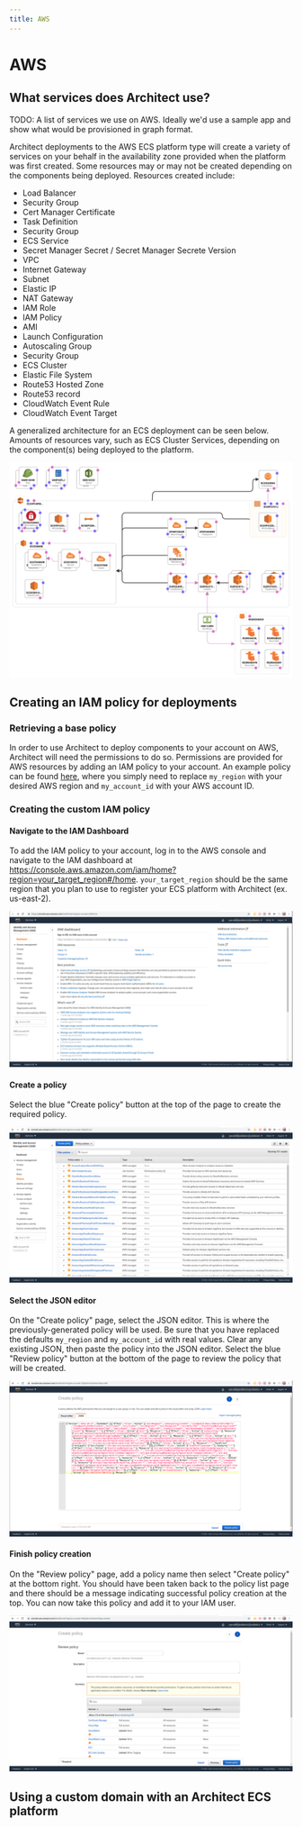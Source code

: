 ```yaml
---
title: AWS
---
```


# AWS

## What services does Architect use?

TODO: A list of services we use on AWS. Ideally we'd use a sample app and show what would be provisioned in graph format.

Architect deployments to the AWS ECS platform type will create a variety of services on your behalf in the availability zone provided when the platform was first created. Some resources may or may not be created depending on the components being deployed. Resources created include:

* Load Balancer
* Security Group
* Cert Manager Certificate
* Task Definition
* Security Group
* ECS Service
* Secret Manager Secret / Secret Manager Secrete Version
* VPC
* Internet Gateway
* Subnet
* Elastic IP
* NAT Gateway
* IAM Role
* IAM Policy
* AMI
* Launch Configuration
* Autoscaling Group
* Security Group
* ECS Cluster
* Elastic File System
* Route53 Hosted Zone
* Route53 record
* CloudWatch Event Rule
* CloudWatch Event Target

A generalized architecture for an ECS deployment can be seen below. Amounts of resources vary, such as ECS Cluster Services, depending on the component(s) being deployed to the platform.

![ecs-diagram](./images/ecs-diagram.png)

## Creating an IAM policy for deployments

### Retrieving a base policy

In order to use Architect to deploy components to your account on AWS, Architect will need the permissions to do so. Permissions are provided for AWS resources by adding an IAM policy to
your account. An example policy can be found [here](https://api.architect.io/accounts/3ed6f3a7-28cf-49b6-88dd-0a54d319045d/aws-iam-policy?region=my_region&aws_account_id=my_account_id), where you simply need to replace `my_region` with your desired AWS region and `my_account_id` with your AWS account ID.

### Creating the custom IAM policy

#### Navigate to the IAM Dashboard

To add the IAM policy to your account, log in to the AWS console and navigate to the IAM dashboard at https://console.aws.amazon.com/iam/home?region=your_target_region#/home. `your_target_region` should be the same region that you plan to use to register your ECS platform with Architect (ex. us-east-2).

![iam-dashboard](./images/iam-dashboard.png)

#### Create a policy

Select the blue "Create policy" button at the top of the page to create the required policy.

![policy-page](./images/policy-page.png)

#### Select the JSON editor

On the "Create policy" page, select the JSON editor. This is where the previously-generated policy will be used. Be sure that you have replaced the defaults `my_region` and `my_account_id` with real values. Clear any existing JSON, then paste the policy into the JSON editor. Select the blue "Review policy" button at the bottom of the page to review the policy that will be created.

![create-policy-json-editor-filled](./images/create-policy-json-editor-filled.png)

#### Finish policy creation

On the "Review policy" page, add a policy name then select "Create policy" at the bottom right. You should have been taken back to the policy list page and there should be a message indicating successful policy creation at the top. You can now take this policy and add it to your IAM user.

![review-policy](./images/review-policy.png)

## Using a custom domain with an Architect ECS platform


